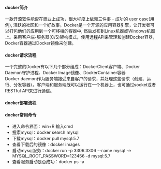 #### docker简介
一款开源软件能否在商业上成功，很大程度上依赖三件事 - 成功的 user case(用例), 活跃的社区和一个好故事。Docker是一个开源的应用容器引擎，让开发者可以打包他们的应用到一个可移植的容器中,
然后发布到Linux机器或Windows机器上。采用客户端-服务器(C/S)架构模式，使用远程API来管理和创建Docker容器，Docker容器通过Docker镜像来创建。
#### docker请求流程
一个完整的Docker有以下几个部分组成：DockerClient客户端、Docker Daemon守护进程、Docker Image镜像、DockerContainer容器 <br/>
Docker daemon作为服务端接受来自客户的请求，并处理这些请求（创建、运行、分发容器）。客户端和服务端既可以运行在一个机器上，也可通过socket或者RESTful API来进行通信。
#### docker部署流程

#### docker常用命令
* 进入命令界面：win+R 输入cmd
* 搜索mysql：docker search mysql
* 下载mysql：docker pull mysql:5.7
* 查看下载后的镜像：docker images
* 启动mysql服务：docker run -p 3306:3306 --name mysql -e MYSQL_ROOT_PASSWORD=123456 -d mysql:5.7
* 查看服务启动是否成功：docker ps -a
